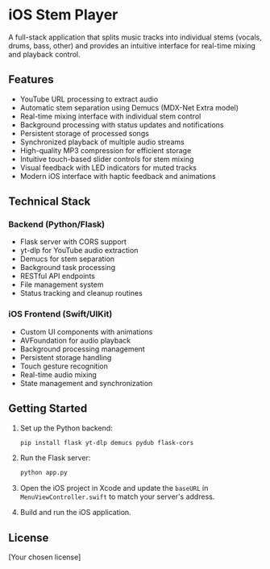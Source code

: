 # iOS Stem Player

A full-stack application that splits music tracks into individual stems (vocals, drums, bass, other) and provides an intuitive interface for real-time mixing and playback control.

## Features

- YouTube URL processing to extract audio
- Automatic stem separation using Demucs (MDX-Net Extra model)
- Real-time mixing interface with individual stem control
- Background processing with status updates and notifications
- Persistent storage of processed songs
- Synchronized playback of multiple audio streams
- High-quality MP3 compression for efficient storage
- Intuitive touch-based slider controls for stem mixing
- Visual feedback with LED indicators for muted tracks
- Modern iOS interface with haptic feedback and animations

## Technical Stack

### Backend (Python/Flask)
- Flask server with CORS support
- yt-dlp for YouTube audio extraction
- Demucs for stem separation
- Background task processing
- RESTful API endpoints
- File management system
- Status tracking and cleanup routines

### iOS Frontend (Swift/UIKit)
- Custom UI components with animations
- AVFoundation for audio playback
- Background processing management
- Persistent storage handling
- Touch gesture recognition
- Real-time audio mixing
- State management and synchronization

## Getting Started

1. Set up the Python backend:
   ```bash
   pip install flask yt-dlp demucs pydub flask-cors
   ```

2. Run the Flask server:
   ```bash
   python app.py
   ```

3. Open the iOS project in Xcode and update the `baseURL` in `MenuViewController.swift` to match your server's address.

4. Build and run the iOS application.

## License

[Your chosen license]
